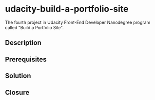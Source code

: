 # udacity-build-a-portfolio-site
The fourth project in Udacity Front-End Developer Nanodegree program called "Build a Portfolio Site".

## Description

## Prerequisites

## Solution

## Closure
